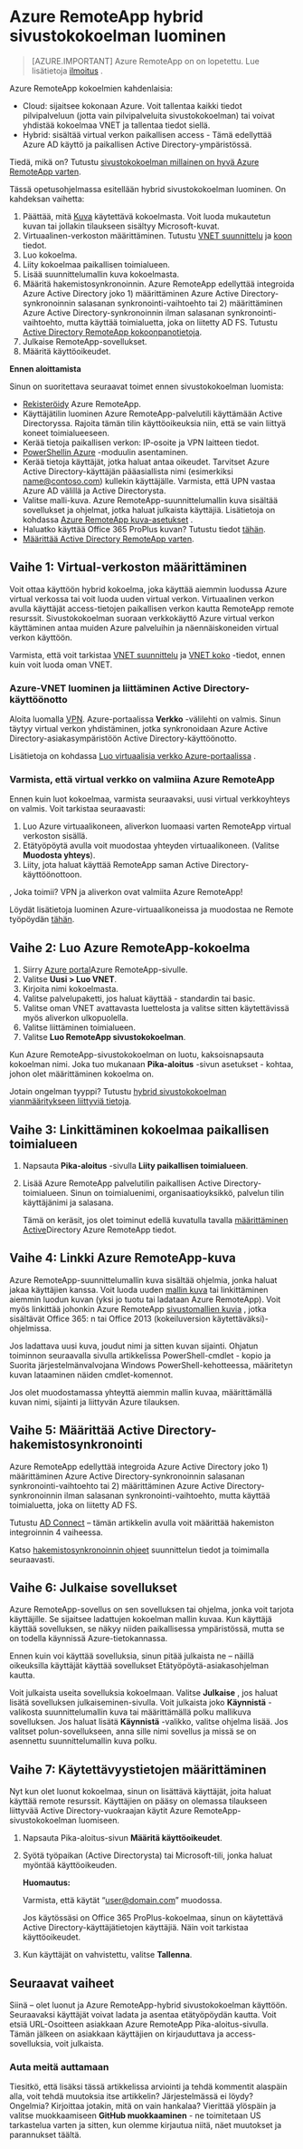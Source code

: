 <properties
    pageTitle="Hybrid sivustokokoelman luominen Azure RemoteApp | Microsoft Azure"
    description="Opettele luomaan RemoteApp, joka yhdistää sisäisen verkon käyttöönoton."
    services="remoteapp"
    documentationCenter=""
    authors="lizap"
    manager="mbaldwin"
    editor=""/>

<tags
    ms.service="remoteapp"
    ms.workload="compute"
    ms.tgt_pltfrm="na"
    ms.devlang="na"
    ms.topic="article"
    ms.date="08/15/2016"
    ms.author="elizapo"/>

# <a name="how-to-create-a-hybrid-collection-for-azure-remoteapp"></a>Azure RemoteApp hybrid sivustokokoelman luominen

> [AZURE.IMPORTANT]
> Azure RemoteApp on on lopetettu. Lue lisätietoja [ilmoitus](https://go.microsoft.com/fwlink/?linkid=821148) .

Azure RemoteApp kokoelmien kahdenlaisia:

- Cloud: sijaitsee kokonaan Azure. Voit tallentaa kaikki tiedot pilvipalveluun (jotta vain pilvipalveluita sivustokokoelman) tai voivat yhdistää kokoelmaa VNET ja tallentaa tiedot siellä.   
- Hybrid: sisältää virtual verkon paikallisen access - Tämä edellyttää Azure AD käyttö ja paikallisen Active Directory-ympäristössä.

Tiedä, mikä on? Tutustu [sivustokokoelman millainen on hyvä Azure RemoteApp varten](remoteapp-collections.md).

Tässä opetusohjelmassa esitellään hybrid sivustokokoelman luominen. On kahdeksan vaihetta:

1.  Päättää, mitä [Kuva](remoteapp-imageoptions.md) käytettävä kokoelmasta. Voit luoda mukautetun kuvan tai jollakin tilaukseen sisältyy Microsoft-kuvat.
2. Virtuaalinen-verkoston määrittäminen. Tutustu [VNET suunnittelu](remoteapp-planvnet.md) ja [koon](remoteapp-vnetsizing.md) tiedot.
2.  Luo kokoelma.
2.  Liity kokoelmaa paikallisen toimialueen.
3.  Lisää suunnittelumallin kuva kokoelmasta.
4.  Määritä hakemistosynkronoinnin. Azure RemoteApp edellyttää integroida Azure Active Directory joko 1) määrittäminen Azure Active Directory-synkronoinnin salasanan synkronointi-vaihtoehto tai 2) määrittäminen Azure Active Directory-synkronoinnin ilman salasanan synkronointi-vaihtoehto, mutta käyttää toimialuetta, joka on liitetty AD FS. Tutustu [Active Directory RemoteApp kokoonpanotietoja](remoteapp-ad.md).
5.  Julkaise RemoteApp-sovellukset.
6.  Määritä käyttöoikeudet.

**Ennen aloittamista**

Sinun on suoritettava seuraavat toimet ennen sivustokokoelman luomista:

- [Rekisteröidy](https://azure.microsoft.com/services/remoteapp/) Azure RemoteApp.
- Käyttäjätilin luominen Azure RemoteApp-palvelutili käyttämään Active Directoryssa. Rajoita tämän tilin käyttöoikeuksia niin, että se vain liittyä koneet toimialueeseen.
- Kerää tietoja paikallisen verkon: IP-osoite ja VPN laitteen tiedot.
- [PowerShellin Azure](../powershell-install-configure.md) -moduulin asentaminen.
- Kerää tietoja käyttäjät, jotka haluat antaa oikeudet. Tarvitset Azure Active Directory-käyttäjän pääasiallista nimi (esimerkiksi name@contoso.com) kullekin käyttäjälle. Varmista, että UPN vastaa Azure AD välillä ja Active Directorysta.
- Valitse malli-kuva. Azure RemoteApp-suunnittelumallin kuva sisältää sovellukset ja ohjelmat, jotka haluat julkaista käyttäjiä. Lisätietoja on kohdassa [Azure RemoteApp kuva-asetukset](remoteapp-imageoptions.md) .
- Haluatko käyttää Office 365 ProPlus kuvan? Tutustu tiedot [tähän](remoteapp-officesubscription.md).
- [Määrittää Active Directory RemoteApp varten](remoteapp-ad.md).



## <a name="step-1-set-up-your-virtual-network"></a>Vaihe 1: Virtual-verkoston määrittäminen
Voit ottaa käyttöön hybrid kokoelma, joka käyttää aiemmin luodussa Azure virtual verkossa tai voit luoda uuden virtual verkon. Virtuaalinen verkon avulla käyttäjät access-tietojen paikallisen verkon kautta RemoteApp remote resurssit. Sivustokokoelman suoraan verkkokäyttö Azure virtual verkon käyttäminen antaa muiden Azure palveluihin ja näennäiskoneiden virtual verkon käyttöön.

Varmista, että voit tarkistaa [VNET suunnittelu](remoteapp-planvnet.md) ja [VNET koko](remoteapp-vnetsizing.md) -tiedot, ennen kuin voit luoda oman VNET.

### <a name="create-an-azure-vnet-and-join-it-to-your-active-directory-deployment"></a>Azure-VNET luominen ja liittäminen Active Directory-käyttöönotto

Aloita luomalla [VPN](../virtual-network/virtual-networks-create-vnet-arm-pportal.md). Azure-portaalissa **Verkko** -välilehti on valmis. Sinun täytyy virtual verkon yhdistäminen, jotka synkronoidaan Azure Active Directory-asiakasympäristöön Active Directory-käyttöönotto.

Lisätietoja on kohdassa [Luo virtuaalisia verkko Azure-portaalissa](../virtual-network/virtual-networks-create-vnet-arm-pportal.md) .

### <a name="make-sure-your-virtual-network-is-ready-for-azure-remoteapp"></a>Varmista, että virtual verkko on valmiina Azure RemoteApp
Ennen kuin luot kokoelmaa, varmista seuraavaksi, uusi virtual verkkoyhteys on valmis. Voit tarkistaa seuraavasti:

1. Luo Azure virtuaalikoneen, aliverkon luomaasi varten RemoteApp virtual verkoston sisällä.
2. Etätyöpöytä avulla voit muodostaa yhteyden virtuaalikoneen. (Valitse **Muodosta yhteys**).
3. Liity, jota haluat käyttää RemoteApp saman Active Directory-käyttöönottoon.

, Joka toimii? VPN ja aliverkon ovat valmiita Azure RemoteApp!

Löydät lisätietoja luominen Azure-virtuaalikoneissa ja muodostaa ne Remote työpöydän [tähän](https://msdn.microsoft.com/library/azure/jj156003.aspx).

## <a name="step-2-create-an-azure-remoteapp-collection"></a>Vaihe 2: Luo Azure RemoteApp-kokoelma ##



1. Siirry [Azure portal](http://manage.windowsazure.com)Azure RemoteApp-sivulle.
2. Valitse **Uusi > Luo VNET**.
3. Kirjoita nimi kokoelmasta.
4. Valitse palvelupaketti, jos haluat käyttää - standardin tai basic.
5. Valitse oman VNET avattavasta luettelosta ja valitse sitten käytettävissä myös aliverkon ulkopuolella.
6. Valitse liittäminen toimialueen.
5. Valitse **Luo RemoteApp sivustokokoelman**.

Kun Azure RemoteApp-sivustokokoelman on luotu, kaksoisnapsauta kokoelman nimi. Joka tuo mukanaan **Pika-aloitus** -sivun asetukset - kohtaa, johon olet määrittäminen kokoelma on.

Jotain ongelman tyyppi? Tutustu [hybrid sivustokokoelman vianmääritykseen liittyviä tietoja](remoteapp-hybridtrouble.md).

## <a name="step-3-link-your-collection-to-the-local-domain"></a>Vaihe 3: Linkittäminen kokoelmaa paikallisen toimialueen ##


1. Napsauta **Pika-aloitus** -sivulla **Liity paikallisen toimialueen**.
2. Lisää Azure RemoteApp palvelutilin paikallisen Active Directory-toimialueen. Sinun on toimialuenimi, organisaatioyksikkö, palvelun tilin käyttäjänimi ja salasana.

    Tämä on keräsit, jos olet toiminut edellä kuvatulla tavalla [määrittäminen Active](remoteapp-ad.md)Directory Azure RemoteApp tiedot.


## <a name="step-4-link-to-an-azure-remoteapp-image"></a>Vaihe 4: Linkki Azure RemoteApp-kuva ##

Azure RemoteApp-suunnittelumallin kuva sisältää ohjelmia, jonka haluat jakaa käyttäjien kanssa. Voit luoda uuden [mallin kuva](remoteapp-imageoptions.md) tai linkittäminen aiemmin luodun kuvan (yksi jo tuotu tai ladataan Azure RemoteApp). Voit myös linkittää johonkin Azure RemoteApp [sivustomallien kuvia](remoteapp-images.md) , jotka sisältävät Office 365: n tai Office 2013 (kokeiluversion käytettäväksi)-ohjelmissa.

Jos ladattava uusi kuva, joudut nimi ja sitten kuvan sijainti. Ohjatun toiminnon seuraavalla sivulla artikkelissa PowerShell-cmdlet - kopio ja Suorita järjestelmänvalvojana Windows PowerShell-kehotteessa, määritetyn kuvan lataaminen näiden cmdlet-komennot.

Jos olet muodostamassa yhteyttä aiemmin mallin kuvaa, määrittämällä kuvan nimi, sijainti ja liittyvän Azure tilauksen.



## <a name="step-5-configure-active-directory-directory-synchronization"></a>Vaihe 5: Määrittää Active Directory-hakemistosynkronointi ##

Azure RemoteApp edellyttää integroida Azure Active Directory joko 1) määrittäminen Azure Active Directory-synkronoinnin salasanan synkronointi-vaihtoehto tai 2) määrittäminen Azure Active Directory-synkronoinnin ilman salasanan synkronointi-vaihtoehto, mutta käyttää toimialuetta, joka on liitetty AD FS.

Tutustu [AD Connect](https://blogs.technet.microsoft.com/enterprisemobility/2014/08/04/connecting-ad-and-azure-ad-only-4-clicks-with-azure-ad-connect/) – tämän artikkelin avulla voit määrittää hakemiston integroinnin 4 vaiheessa.

Katso [hakemistosynkronoinnin ohjeet](http://msdn.microsoft.com//library/azure/hh967642.aspx) suunnittelun tiedot ja toimimalla seuraavasti.

## <a name="step-6-publish-apps"></a>Vaihe 6: Julkaise sovellukset ##

Azure RemoteApp-sovellus on sen sovelluksen tai ohjelma, jonka voit tarjota käyttäjille. Se sijaitsee ladattujen kokoelman mallin kuvaa. Kun käyttäjä käyttää sovelluksen, se näkyy niiden paikallisessa ympäristössä, mutta se on todella käynnissä Azure-tietokannassa.

Ennen kuin voi käyttää sovelluksia, sinun pitää julkaista ne – näillä oikeuksilla käyttäjät käyttää sovellukset Etätyöpöytä-asiakasohjelman kautta.

Voit julkaista useita sovelluksia kokoelmaan. Valitse **Julkaise** , jos haluat lisätä sovelluksen julkaiseminen-sivulla. Voit julkaista joko **Käynnistä** -valikosta suunnittelumallin kuva tai määrittämällä polku mallikuva sovelluksen. Jos haluat lisätä **Käynnistä** -valikko, valitse ohjelma lisää. Jos valitset polun-sovellukseen, anna sille nimi sovellus ja missä se on asennettu suunnittelumallin kuva polku.

## <a name="step-7-configure-user-access"></a>Vaihe 7: Käytettävyystietojen määrittäminen ##

Nyt kun olet luonut kokoelmaa, sinun on lisättävä käyttäjät, joita haluat käyttää remote resurssit. Käyttäjien on pääsy on olemassa tilaukseen liittyvää Active Directory-vuokraajan käytit Azure RemoteApp-sivustokokoelman luomiseen.

1.  Napsauta Pika-aloitus-sivun **Määritä käyttöoikeudet**.
2.  Syötä työpaikan (Active Directorysta) tai Microsoft-tili, jonka haluat myöntää käyttöoikeuden.

    **Huomautus:**

    Varmista, että käytät “user@domain.com” muodossa.

    Jos käytössäsi on Office 365 ProPlus-kokoelmaa, sinun on käytettävä Active Directory-käyttäjätietojen käyttäjiä. Näin voit tarkistaa käyttöoikeudet.


3.  Kun käyttäjät on vahvistettu, valitse **Tallenna**.


## <a name="next-steps"></a>Seuraavat vaiheet ##
Siinä – olet luonut ja Azure RemoteApp-hybrid sivustokokoelman käyttöön. Seuraavaksi käyttäjät voivat ladata ja asentaa etätyöpöydän kautta. Voit etsiä URL-Osoitteen asiakkaan Azure RemoteApp Pika-aloitus-sivulla. Tämän jälkeen on asiakkaan käyttäjien on kirjauduttava ja access-sovelluksia, voit julkaista.



### <a name="help-us-help-you"></a>Auta meitä auttamaan
Tiesitkö, että lisäksi tässä artikkelissa arviointi ja tehdä kommentit alaspäin alla, voit tehdä muutoksia itse artikkelin? Järjestelmässä ei löydy? Ongelmia? Kirjoittaa jotakin, mitä on vain hankalaa? Vierittää ylöspäin ja valitse muokkaamiseen **GitHub muokkaaminen** - ne toimitetaan US tarkastelua varten ja sitten, kun olemme kirjautua niitä, näet muutokset ja parannukset täältä.

